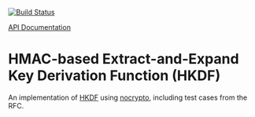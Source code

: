 [![Build Status](https://travis-ci.org/hannesm/ocaml-hkdf.svg?branch=master)](https://travis-ci.org/hannesm/ocaml-hkdf)

[API Documentation](https://hannesm.github.io/ocaml-hkdf/doc)

# HMAC-based Extract-and-Expand Key Derivation Function (HKDF)

An implementation of [HKDF](https://tools.ietf.org/html/rfc5869) using
[nocrypto](https://github.com/mirleft/ocaml-nocrypto), including test cases from
the RFC.